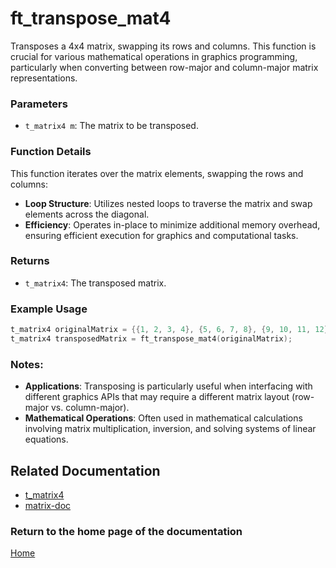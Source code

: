 # ft_transpose_mat4
Transposes a 4x4 matrix, swapping its rows and columns. This function is crucial for various mathematical operations in graphics programming, particularly when converting between row-major and column-major matrix representations.

### Parameters
- `t_matrix4 m`: The matrix to be transposed.

### Function Details
This function iterates over the matrix elements, swapping the rows and columns:
- **Loop Structure**: Utilizes nested loops to traverse the matrix and swap elements across the diagonal.
- **Efficiency**: Operates in-place to minimize additional memory overhead, ensuring efficient execution for graphics and computational tasks.

### Returns
- `t_matrix4`: The transposed matrix.

### Example Usage
```c
t_matrix4 originalMatrix = {{1, 2, 3, 4}, {5, 6, 7, 8}, {9, 10, 11, 12}, {13, 14, 15, 16}};
t_matrix4 transposedMatrix = ft_transpose_mat4(originalMatrix);
```

### Notes:
- **Applications**: Transposing is particularly useful when interfacing with different graphics APIs that may require a different matrix layout (row-major vs. column-major).
- **Mathematical Operations**: Often used in mathematical calculations involving matrix multiplication, inversion, and solving systems of linear equations.

## Related Documentation
- [t_matrix4](./t_matrix4.md)
- [matrix-doc](../matrix-doc.md)

### Return to the home page of the documentation
[Home](../home.md)
